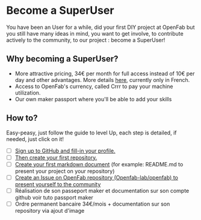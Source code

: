 # Become a SuperUser

You have been an User for a while, did your first DIY project at OpenFab but you still have many ideas in mind, 
you want to get involve, to contribute actively to the community, to our project : become a SuperUser!

## Why becoming a SuperUser?  

- More attractive pricing, 34€ per month for full access instead of 10€ per day and other advantages. 
More details [here](https://github.com/openfab-lab/openfab/wiki/Tarifs), currently only in French.  
- Access to OpenFab's currency, called Crrr to pay your machine utilization.  
- Our own maker passport where you'll be able to add your skills

## How to? 

Easy-peasy, just follow the guide to level Up, each step is detailed, if needed, just click on it!  

- [ ] [Sign up to GitHub and fill-in your profile.](https://github.com/Ginsburg/gamification-fablab/blob/patch-1/Level-UP/profile-github.md)  
- [ ] [Then create your first repository.](https://github.com/Ginsburg/gamification-fablab/blob/patch-1/Level-UP/create-repo.md)
- [ ] [Create your first markdown document](https://github.com/Ginsburg/gamification-fablab/blob/patch-1/Level-UP/create-md.md) (for example: README.md to present your project on your repository)
- [ ] [Create an Issue on OpenFab repository (Openfab-lab/openfab) to present yourself to the community](https://github.com/Ginsburg/gamification-fablab/blob/patch-1/Level-UP/create-issue.md)
- [ ] Réalisation de son passeport maker et documentation sur son compte github voir tuto passport maker
- [ ] Ordre permanent bancaire 34€/mois + documentation sur son repository via ajout d'image
